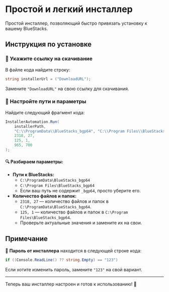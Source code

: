 # **Простой и легкий инсталлер**

Простой инсталлер, позволяющий быстро привязать установку к вашему BlueStacks.

## **Инструкция по установке**

### 🔗 **Укажите ссылку на скачивание**
В файле кода найдите строку:
```csharp
string installerUrl = ("DownloadURL");
```
Замените `"DownloadURL"` на свою ссылку для скачивания.

### 📂 **Настройте пути и параметры**
Найдите следующий фрагмент кода:
```csharp
InstallerAutomation.Run(
    installerPath,  
    "C:\\ProgramData\\BlueStacks_bgp64", "C:\\Program Files\\BlueStacks_bgp64",
    2318, 27,  
    125, 1,    
    965, 700   
);
```
#### 🔍 **Разбираем параметры:**
- **Пути к BlueStacks:**
  - `C:\ProgramData\BlueStacks_bgp64`
  - `C:\Program Files\BlueStacks_bgp64`
  - Если ваш путь не содержит `_bgp64`, просто уберите его.
- **Количество файлов и папок:**
  - `2318, 27` — количество файлов и папок в `C:\ProgramData\BlueStacks_bgp64`.
  - `125, 1` — количество файлов и папок в `C:\Program Files\BlueStacks_bgp64`.
  - Проверьте актуальные значения и замените их на свои.

## **Примечание**

🔑 **Пароль от инсталлера** находится в следующей строке кода:
```csharp
if ((Console.ReadLine() ?? string.Empty) == "123")
```
Если хотите изменить пароль, замените `"123"` на свой вариант.

---
Теперь ваш инсталлер настроен и готов к использованию! 🚀

